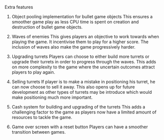 Extra features
1. Object pooling implementation for bullet game objects
This ensures a smoother game play as less CPU time is spent on creation and destruction of bullet game objects.

2. Waves of enemies
This gives players an objective to work towards when playing the game.
It incentivise them to play for a higher score.
The inclusion of waves also make the game progressively harder.

3. Upgrading turrets
Players can choose to either build more turrets or upgrade their turrets in order to progress through the waves.
This adds on more complexity to the game where the uncertain outcomes attract players to play again.

4. Selling turrets
If player is to make a mistake in positioning his turret, he can now choose to sell it away.
This also opens up for future development as other types of turrets may be introduce which would make positioning much more important.

5. Cash system for building and upgrading of the turrets
This adds a challenging factor to the game as players now have a limited amount of resources to tackle the game.

6. Game over screen with a reset button
Players can have a smoother transition between games.  